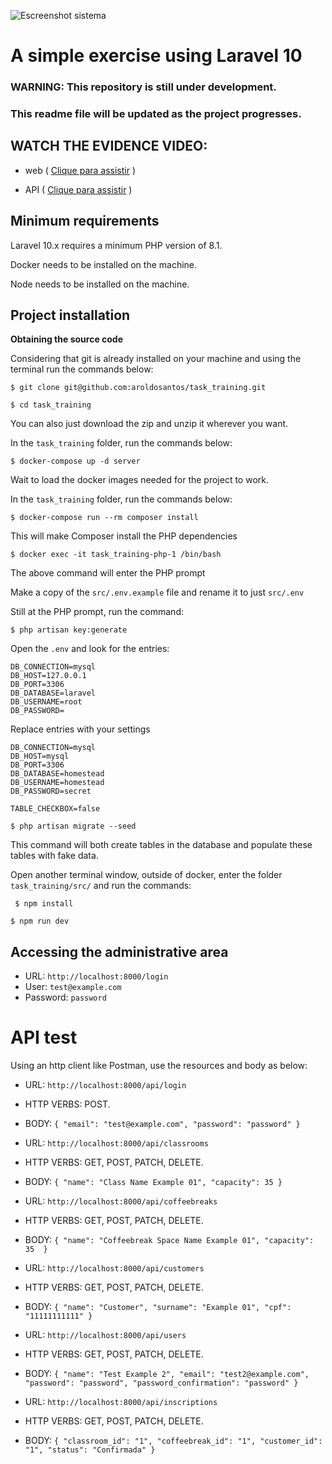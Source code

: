 

![Escreenshot sistema](https://lh3.googleusercontent.com/drive-viewer/AFGJ81qfXVv7_hrI4QCUQcm6SU_kSTwPFGieHCqHuBpFAAEP9d1VxPSLq9CczZNfCcLgjvnmsCynLOGxfufn3AjZLdF8KbK2UQ=s1600)

# A simple exercise using Laravel 10

### WARNING: This repository is still under development.
### This readme file will be updated as the project progresses.

## WATCH THE EVIDENCE VIDEO:
- web ( [Clique para assistir](https://drive.google.com/file/d/14-LZbR99u2KhUTO_hbXF2D18UljmPzjh/view?usp=share_link) )

- API ( [Clique para assistir](https://drive.google.com/file/d/13eeoQkf5C8OYynC3qToPHgkwniPzbkVg/view?usp=share_link) )



## Minimum requirements
Laravel 10.x requires a minimum PHP version of 8.1.

Docker needs to be installed on the machine.

Node needs to be installed on the machine.

## Project installation

**Obtaining the source code**

Considering that git is already installed on your machine and using the terminal run the commands below:

`` $ git clone git@github.com:aroldosantos/task_training.git ``

`` $ cd task_training ``

You can also just download the zip and unzip it wherever you want.

In the ``task_training`` folder, run the commands below:

`` $ docker-compose up -d server ``

Wait to load the docker images needed for the project to work.

In the ``task_training`` folder, run the commands below:

`` $ docker-compose run --rm composer install ``

This will make Composer install the PHP dependencies

`` $ docker exec -it task_training-php-1 /bin/bash ``

The above command will enter the PHP prompt

Make a copy of the ``src/.env.example`` file and rename it to just ``src/.env``

Still at the PHP prompt, run the command:

`` $ php artisan key:generate ``

Open the ``.env`` and look for the entries:


```
DB_CONNECTION=mysql
DB_HOST=127.0.0.1
DB_PORT=3306
DB_DATABASE=laravel
DB_USERNAME=root
DB_PASSWORD=
```
Replace entries with your settings

```
DB_CONNECTION=mysql
DB_HOST=mysql
DB_PORT=3306
DB_DATABASE=homestead
DB_USERNAME=homestead
DB_PASSWORD=secret

TABLE_CHECKBOX=false
```


``$ php artisan migrate --seed``

This command will both create tables in the database and populate these tables with fake data.

Open another terminal window, outside of docker, enter the folder ``task_training/src/`` and run the commands:


`` $ npm install``

`` $ npm run dev ``


## Accessing the administrative area

- URL: ``http://localhost:8000/login``
- User: ``test@example.com``
- Password: ``password``




# API test

Using an http client like Postman, use the resources and body as below:

- URL: ``http://localhost:8000/api/login``
- HTTP VERBS: POST.
- BODY: ``{
    "email": "test@example.com",
    "password": "password"
}``

- URL: ``http://localhost:8000/api/classrooms``
- HTTP VERBS: GET, POST, PATCH, DELETE.
- BODY: ``{
    "name": "Class Name Example 01",
    "capacity": 35
}``


- URL: ``http://localhost:8000/api/coffeebreaks``
- HTTP VERBS: GET, POST, PATCH, DELETE.
- BODY: ``{
    "name": "Coffeebreak Space Name Example 01",
    "capacity": 35 
}``

- URL: ``http://localhost:8000/api/customers``
- HTTP VERBS: GET, POST, PATCH, DELETE.
- BODY: ``{
    "name": "Customer",
    "surname": "Example 01",
    "cpf": "11111111111"
}``

- URL: ``http://localhost:8000/api/users``
- HTTP VERBS: GET, POST, PATCH, DELETE.
- BODY: ``{
    "name": "Test Example 2",
    "email": "test2@example.com",
    "password": "password",
    "password_confirmation": "password"
}``

- URL: ``http://localhost:8000/api/inscriptions``
- HTTP VERBS: GET, POST, PATCH, DELETE.
- BODY: ``{
    "classroom_id": "1",
    "coffeebreak_id": "1",
    "customer_id": "1",
    "status": "Confirmada"
}``
